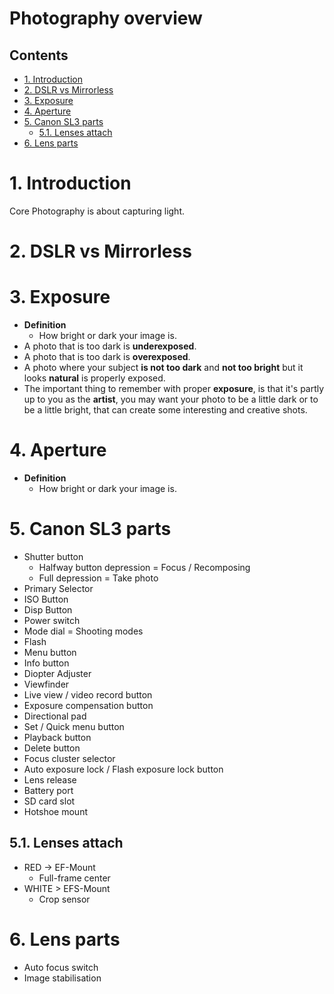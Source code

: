 # Photography overview <!-- omit in toc -->

## Contents <!-- omit in toc -->

- [1. Introduction](#1-introduction)
- [2. DSLR vs Mirrorless](#2-dslr-vs-mirrorless)
- [3. Exposure](#3-exposure)
- [4. Aperture](#4-aperture)
- [5. Canon SL3 parts](#5-canon-sl3-parts)
  - [5.1. Lenses attach](#51-lenses-attach)
- [6. Lens parts](#6-lens-parts)

# 1. Introduction

Core Photography is about capturing light.

# 2. DSLR vs Mirrorless

# 3. Exposure

- **Definition**
  - How bright or dark your image is.
- A photo that is too dark is **underexposed**.
- A photo that is too dark is **overexposed**.
- A photo where your subject **is not too dark** and **not too bright** but it looks **natural** is properly exposed.
- The important thing to remember with proper **exposure**, is that it's partly up to you as the **artist**, you may want your photo to be a little dark or to be a little bright, that can create some interesting and creative shots.

# 4. Aperture

- **Definition**
  - How bright or dark your image is.

# 5. Canon SL3 parts

- Shutter button
  - Halfway button depression = Focus / Recomposing
  - Full depression = Take photo
- Primary Selector
- ISO Button
- Disp Button
- Power switch
- Mode dial = Shooting modes
- Flash
- Menu button
- Info button
- Diopter Adjuster
- Viewfinder
- Live view / video record button
- Exposure compensation button
- Directional pad
- Set / Quick menu button
- Playback button
- Delete button
- Focus cluster selector
- Auto exposure lock / Flash exposure lock button
- Lens release
- Battery port
- SD card slot
- Hotshoe mount

## 5.1. Lenses attach

- RED -> EF-Mount
  - Full-frame center
- WHITE > EFS-Mount
  - Crop sensor

# 6. Lens parts

- Auto focus switch
- Image stabilisation
